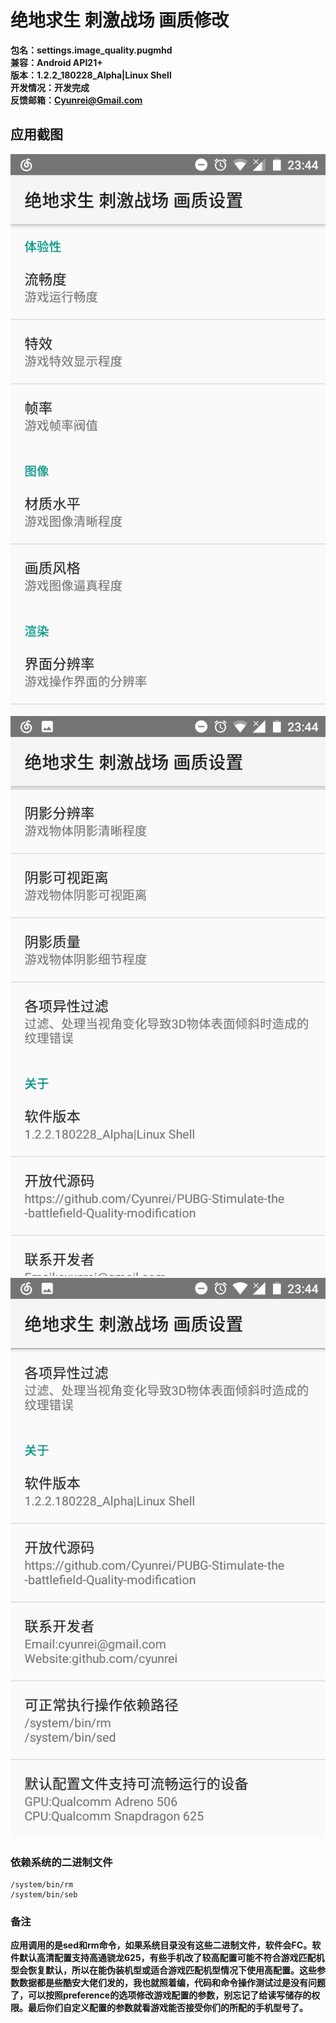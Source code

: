 # 绝地求生 刺激战场 画质修改
**包名：settings.image_quality.pugmhd**
<br/>**兼容：Android API21+**
<br/>**版本：1.2.2_180228_Alpha|Linux Shell**
<br/>**开发情况：开发完成**
<br/>**反馈邮箱：Cyunrei@Gmail.com**
## 应用截图

![](https://github.com/Cyunrei/PUBG-Stimulate-the-battlefield-Quality-modification/blob/master/Screenshot_20180228-234420.png)
![](https://github.com/Cyunrei/PUBG-Stimulate-the-battlefield-Quality-modification/blob/master/Screenshot_20180228-234426.png)
![](https://github.com/Cyunrei/PUBG-Stimulate-the-battlefield-Quality-modification/blob/master/Screenshot_20180228-234430.png)
### 依赖系统的二进制文件
```
/system/bin/rm
/system/bin/seb
```
### 备注
**应用调用的是sed和rm命令，如果系统目录没有这些二进制文件，软件会FC。软件默认高清配置支持高通骁龙625，有些手机改了较高配置可能不符合游戏匹配机型会恢复默认，所以在能伪装机型或适合游戏匹配机型情况下使用高配置。这些参数数据都是些酷安大佬们发的，我也就照着编，代码和命令操作测试过是没有问题了，可以按照preference的选项修改游戏配置的参数，别忘记了给读写储存的权限。最后你们自定义配置的参数就看游戏能否接受你们的所配的手机型号了。**

